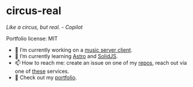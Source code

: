 # circus-real

_Like a circus, but real. - Copilot_

Portfolio license: MIT

- 🔭 I’m currently working on a [music server client](https://clown-tunes.vercel.app/).
- 🌱 I’m currently learning [Astro](https://astro.build/) and [SolidJS](https://solidjs.com/).
- 📫 How to reach me: create an issue on one of my [repos](https://github.com/circus-real?tab=repositories), reach out via one of [these](https://circus-real.netlify.app/contact) services.
- 💼 Check out my [portfolio](https://circus-real.netlify.app).
